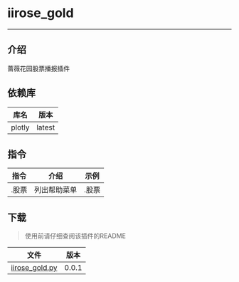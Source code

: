 # iirose_gold

---

## 介绍
蔷薇花园股票播报插件

## 依赖库
| 库名     | 版本     |
|--------|--------|
| plotly | latest |

## 指令

| 指令  | 介绍     | 示例  |
|-----|--------|-----|
| .股票 | 列出帮助菜单 | .股票 |

## 下载

> 使用前请仔细查阅该插件的README

| 文件                 | 版本    |
|--------------------|-------|
| [iirose_gold.py](/data/iirose_gold/iirose_gold.py) | 0.0.1 |